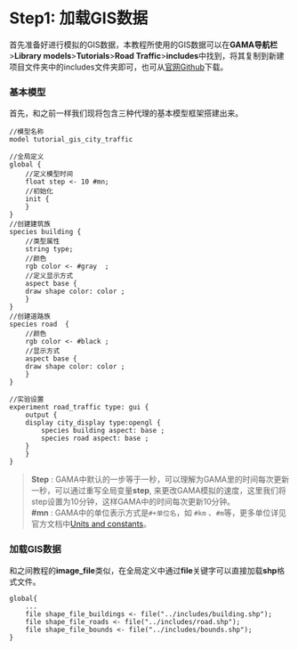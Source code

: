 # Step1: 加载GIS数据

首先准备好进行模拟的GIS数据，本教程所使用的GIS数据可以在**GAMA导航栏**&gt;**Library models**&gt;**Tutorials**&gt;**Road Traffic**&gt;**includes**中找到，将其复制到新建项目文件夹中的includes文件夹即可，也可从[官网Github](https://github.com/gama-platform/gama/tree/master/msi.gama.models/models/Tutorials/Road%20Traffic/includes)下载。

### 基本模型

首先，和之前一样我们现将包含三种代理的基本模型框架搭建出来。

```text
//模型名称
model tutorial_gis_city_traffic

//全局定义
global {
    //定义模型时间
    float step <- 10 #mn;
    //初始化
    init {
    }
}
//创建建筑族
species building {
    //类型属性
    string type; 
    //颜色
    rgb color <- #gray  ;
    //定义显示方式
    aspect base {
    draw shape color: color ;
    }
}
//创建道路族
species road  {
    //颜色
    rgb color <- #black ;
    //显示方式
    aspect base {
    draw shape color: color ;
    }
}

//实验设置
experiment road_traffic type: gui {
    output {
    display city_display type:opengl {
        species building aspect: base ;
        species road aspect: base ;
    }
    }
}
```

> **Step** : GAMA中默认的一步等于一秒，可以理解为GAMA里的时间每次更新一秒，可以通过重写全局变量**step**, 来更改GAMA模拟的速度，这里我们将step设置为10分钟，这样GAMA中的时间每次更新10分钟。  
> **\#mn** : GAMA中的单位表示方式是`#+单位名`，如 `#km` 、`#m`等，更多单位详见官方文档中[Units and constants](https://gama-platform.github.io/wiki/UnitsAndConstants)。



### 加载GIS数据

和之间教程的**image\_file**类似，在全局定义中通过**file**关键字可以直接加载**shp**格式文件。

```text
global{
    ...
    file shape_file_buildings <- file("../includes/building.shp");
    file shape_file_roads <- file("../includes/road.shp");
    file shape_file_bounds <- file("../includes/bounds.shp");
}
```



